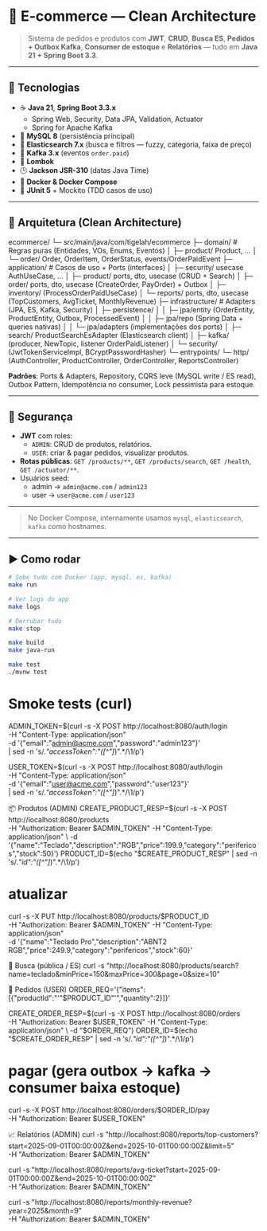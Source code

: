 # 🛒 E-commerce — Clean Architecture

> Sistema de pedidos e produtos com **JWT**, **CRUD**, **Busca ES**, **Pedidos + Outbox Kafka**, **Consumer de estoque** e **Relatórios** — tudo em **Java 21 + Spring Boot 3.3**.

---

## 🧰 Tecnologias

- ☕ **Java 21**, **Spring Boot 3.3.x**
  - Spring Web, Security, Data JPA, Validation, Actuator
  - Spring for Apache Kafka
- 🐬 **MySQL 8** (persistência principal)
- 🔎 **Elasticsearch 7.x** (busca e filtros — fuzzy, categoria, faixa de preço)
- 📨 **Kafka 3.x** (eventos `order.paid`)
- 🧱 **Lombok**
- 🕒 **Jackson JSR-310** (datas Java Time)
- 🐳 **Docker & Docker Compose**
- 🧪 **JUnit 5** + Mockito (TDD casos de uso)

---

## 🧱 Arquitetura (Clean Architecture)

ecommerce/
└─ src/main/java/com/tigelah/ecommerce
├─ domain/ # Regras puras (Entidades, VOs, Enums, Eventos)
│ ├─ product/ Product, ...
│ └─ order/ Order, OrderItem, OrderStatus, events/OrderPaidEvent
├─ application/ # Casos de uso + Ports (interfaces)
│ ├─ security/ usecase AuthUseCase, ...
│ ├─ product/ ports, dto, usecase (CRUD + Search)
│ ├─ order/ ports, dto, usecase (CreateOrder, PayOrder) + Outbox
│ ├─ inventory/ (ProcessOrderPaidUseCase)
│ └─ reports/ ports, dto, usecase (TopCustomers, AvgTicket, MonthlyRevenue)
├─ infrastructure/ # Adapters (JPA, ES, Kafka, Security)
│ ├─ persistence/
│ │ ├─ jpa/entity (OrderEntity, ProductEntity, Outbox, ProcessedEvent)
│ │ ├─ jpa/repo (Spring Data + queries nativas)
│ │ └─ jpa/adapters (implementações dos ports)
│ ├─ search/ ProductSearchEsAdapter (Elasticsearch client)
│ ├─ kafka/ (producer, NewTopic, listener OrderPaidListener)
│ └─ security/ (JwtTokenServiceImpl, BCryptPasswordHasher)
└─ entrypoints/
└─ http/ (AuthController, ProductController, OrderController, ReportsController)


**Padrões**: Ports & Adapters, Repository, CQRS leve (MySQL write / ES read), Outbox Pattern, Idempotência no consumer, Lock pessimista para estoque.

---

## 🔐 Segurança

- **JWT** com roles:
  - `ADMIN`: CRUD de produtos, relatórios.
  - `USER`: criar & pagar pedidos, visualizar produtos.
- **Rotas públicas**: `GET /products/**`, `GET /products/search`, `GET /health`, `GET /actuator/**`.
- Usuários seed:
  - admin → `admin@acme.com` / `admin123`
  - user  → `user@acme.com` / `user123`

---

> No Docker Compose, internamente usamos `mysql`, `elasticsearch`, `kafka` como hostnames.

---

## ▶️ Como rodar

```bash
# Sobe tudo com Docker (app, mysql, es, kafka)
make run

# Ver logs do app
make logs

# Derrubar tudo
make stop

make build
make java-run

make test
./mvnw test
```



# Smoke tests (curl)

ADMIN_TOKEN=$(curl -s -X POST http://localhost:8080/auth/login \
  -H "Content-Type: application/json" \
  -d '{"email":"admin@acme.com","password":"admin123"}' \
  | sed -n 's/.*"accessToken":"\([^"]*\)".*/\1/p')

USER_TOKEN=$(curl -s -X POST http://localhost:8080/auth/login \
  -H "Content-Type: application/json" \
  -d '{"email":"user@acme.com","password":"user123"}' \
  | sed -n 's/.*"accessToken":"\([^"]*\)".*/\1/p')

📦 Produtos (ADMIN)
CREATE_PRODUCT_RESP=$(curl -s -X POST http://localhost:8080/products \
-H "Authorization: Bearer $ADMIN_TOKEN" -H "Content-Type: application/json" \
-d '{"name":"Teclado","description":"RGB","price":199.9,"category":"perifericos","stock":50}')
PRODUCT_ID=$(echo "$CREATE_PRODUCT_RESP" | sed -n 's/.*"id":"\([^"]*\)".*/\1/p')

# atualizar
curl -s -X PUT http://localhost:8080/products/$PRODUCT_ID \
-H "Authorization: Bearer $ADMIN_TOKEN" -H "Content-Type: application/json" \
-d '{"name":"Teclado Pro","description":"ABNT2 RGB","price":249.9,"category":"perifericos","stock":60}'

🔎 Busca (pública / ES)
curl -s "http://localhost:8080/products/search?name=teclado&minPrice=150&maxPrice=300&page=0&size=10"

🧾 Pedidos (USER)
ORDER_REQ='{"items":[{"productId":"'"$PRODUCT_ID"'","quantity":2}]}'

CREATE_ORDER_RESP=$(curl -s -X POST http://localhost:8080/orders \
-H "Authorization: Bearer $USER_TOKEN" -H "Content-Type: application/json" \
-d "$ORDER_REQ")
ORDER_ID=$(echo "$CREATE_ORDER_RESP" | sed -n 's/.*"id":"\([^"]*\)".*/\1/p')

# pagar (gera outbox -> kafka -> consumer baixa estoque)
curl -s -X POST http://localhost:8080/orders/$ORDER_ID/pay \
-H "Authorization: Bearer $USER_TOKEN"

📈 Relatórios (ADMIN)
curl -s "http://localhost:8080/reports/top-customers?start=2025-09-01T00:00:00Z&end=2025-10-01T00:00:00Z&limit=5" \
-H "Authorization: Bearer $ADMIN_TOKEN"

curl -s "http://localhost:8080/reports/avg-ticket?start=2025-09-01T00:00:00Z&end=2025-10-01T00:00:00Z" \
-H "Authorization: Bearer $ADMIN_TOKEN"

curl -s "http://localhost:8080/reports/monthly-revenue?year=2025&month=9" \
-H "Authorization: Bearer $ADMIN_TOKEN"
